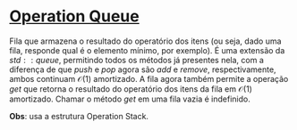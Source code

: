 # [Operation Queue](op_queue.cpp)

Fila que armazena o resultado do operatório dos itens (ou seja, dado uma fila, responde qual é o elemento mínimo, por exemplo). É uma extensão da $std::queue$, permitindo todos os métodos já presentes nela, com a diferença de que $push$ e $pop$ agora são $add$ e $remove$, respectivamente, ambos continuam $\mathcal{O}(1)$ amortizado. A fila agora também permite a operação $get$ que retorna o resultado do operatório dos itens da fila em $\mathcal{O}(1)$ amortizado. Chamar o método $get$ em uma fila vazia é indefinido.

**Obs**: usa a estrutura Operation Stack.
